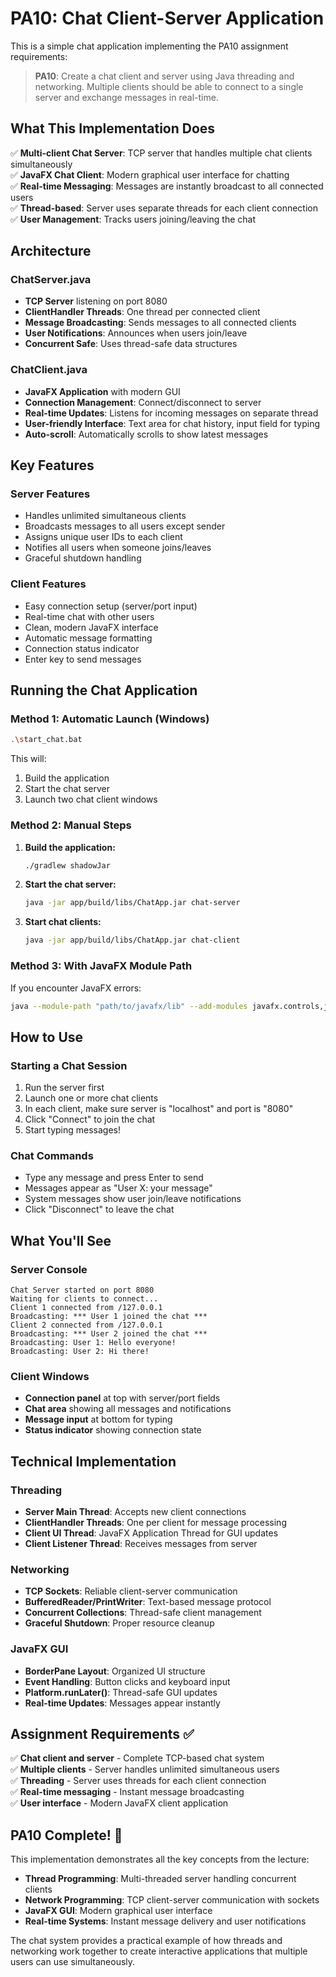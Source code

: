 # PA10: Chat Client-Server Application

This is a simple chat application implementing the PA10 assignment requirements:

> **PA10**: Create a chat client and server using Java threading and networking. Multiple clients should be able to connect to a single server and exchange messages in real-time.

## What This Implementation Does

✅ **Multi-client Chat Server**: TCP server that handles multiple chat clients simultaneously  
✅ **JavaFX Chat Client**: Modern graphical user interface for chatting  
✅ **Real-time Messaging**: Messages are instantly broadcast to all connected users  
✅ **Thread-based**: Server uses separate threads for each client connection  
✅ **User Management**: Tracks users joining/leaving the chat  

## Architecture

### ChatServer.java
- **TCP Server** listening on port 8080
- **ClientHandler Threads**: One thread per connected client
- **Message Broadcasting**: Sends messages to all connected clients
- **User Notifications**: Announces when users join/leave
- **Concurrent Safe**: Uses thread-safe data structures

### ChatClient.java
- **JavaFX Application** with modern GUI
- **Connection Management**: Connect/disconnect to server
- **Real-time Updates**: Listens for incoming messages on separate thread
- **User-friendly Interface**: Text area for chat history, input field for typing
- **Auto-scroll**: Automatically scrolls to show latest messages

## Key Features

### Server Features
- Handles unlimited simultaneous clients
- Broadcasts messages to all users except sender
- Assigns unique user IDs to each client
- Notifies all users when someone joins/leaves
- Graceful shutdown handling

### Client Features
- Easy connection setup (server/port input)
- Real-time chat with other users
- Clean, modern JavaFX interface
- Automatic message formatting
- Connection status indicator
- Enter key to send messages

## Running the Chat Application

### Method 1: Automatic Launch (Windows)
```bash
.\start_chat.bat
```
This will:
1. Build the application 
2. Start the chat server
3. Launch two chat client windows

### Method 2: Manual Steps

1. **Build the application:**
   ```bash
   ./gradlew shadowJar
   ```

2. **Start the chat server:**
   ```bash
   java -jar app/build/libs/ChatApp.jar chat-server
   ```

3. **Start chat clients:**
   ```bash
   java -jar app/build/libs/ChatApp.jar chat-client
   ```

### Method 3: With JavaFX Module Path
If you encounter JavaFX errors:
```bash
java --module-path "path/to/javafx/lib" --add-modules javafx.controls,javafx.fxml -jar app/build/libs/ChatApp.jar chat-client
```

## How to Use

### Starting a Chat Session
1. Run the server first
2. Launch one or more chat clients
3. In each client, make sure server is "localhost" and port is "8080"
4. Click "Connect" to join the chat
5. Start typing messages!

### Chat Commands
- Type any message and press Enter to send
- Messages appear as "User X: your message"
- System messages show user join/leave notifications
- Click "Disconnect" to leave the chat

## What You'll See

### Server Console
```
Chat Server started on port 8080
Waiting for clients to connect...
Client 1 connected from /127.0.0.1
Broadcasting: *** User 1 joined the chat ***
Client 2 connected from /127.0.0.1  
Broadcasting: *** User 2 joined the chat ***
Broadcasting: User 1: Hello everyone!
Broadcasting: User 2: Hi there!
```

### Client Windows
- **Connection panel** at top with server/port fields
- **Chat area** showing all messages and notifications
- **Message input** at bottom for typing
- **Status indicator** showing connection state

## Technical Implementation

### Threading
- **Server Main Thread**: Accepts new client connections
- **ClientHandler Threads**: One per client for message processing
- **Client UI Thread**: JavaFX Application Thread for GUI updates
- **Client Listener Thread**: Receives messages from server

### Networking
- **TCP Sockets**: Reliable client-server communication
- **BufferedReader/PrintWriter**: Text-based message protocol
- **Concurrent Collections**: Thread-safe client management
- **Graceful Shutdown**: Proper resource cleanup

### JavaFX GUI
- **BorderPane Layout**: Organized UI structure
- **Event Handling**: Button clicks and keyboard input
- **Platform.runLater()**: Thread-safe GUI updates
- **Real-time Updates**: Messages appear instantly

## Assignment Requirements ✅

✅ **Chat client and server** - Complete TCP-based chat system  
✅ **Multiple clients** - Server handles unlimited simultaneous users  
✅ **Threading** - Server uses threads for each client connection  
✅ **Real-time messaging** - Instant message broadcasting  
✅ **User interface** - Modern JavaFX client application  

## PA10 Complete! 🎉

This implementation demonstrates all the key concepts from the lecture:
- **Thread Programming**: Multi-threaded server handling concurrent clients
- **Network Programming**: TCP client-server communication with sockets
- **JavaFX GUI**: Modern graphical user interface
- **Real-time Systems**: Instant message delivery and user notifications

The chat system provides a practical example of how threads and networking work together to create interactive applications that multiple users can use simultaneously. 